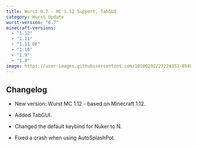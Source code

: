 ```yaml
---
title: Wurst 6.7 - MC 1.12 Support, TabGUI
category: Wurst Update
wurst-version: "6.7"
minecraft-versions:
  - "1.12"
  - "1.11"
  - "1.11 OF"
  - "1.10"
  - "1.9"
  - "1.8"
image: https://user-images.githubusercontent.com/10100202/27224353-0588be4c-5295-11e7-8b8d-eb9cb989bc68.jpg
---
```

## Changelog

- New version: Wurst MC 1.12 - based on Minecraft 1.12.

- Added TabGUI.

- Changed the default keybind for Nuker to N.

- Fixed a crash when using AutoSplashPot.
